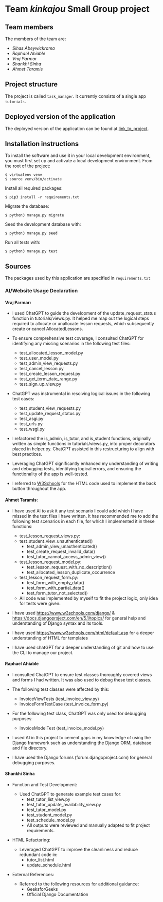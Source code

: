 # Team *kinkajou* Small Group project

## Team members
The members of the team are:
- *Sihas Abeywickrama*
- *Raphael Ahiable*
- *Vraj Parmar*
- *Shankhi Sinha*
- *Ahmet Taramis*

## Project structure
The project is called `task_manager`.  It currently consists of a single app `tutorials`.

## Deployed version of the application
The deployed version of the application can be found at [link_to_project](https://vrajparmar2003.pythonanywhere.com).  

## Installation instructions
To install the software and use it in your local development environment, you must first set up and activate a local development environment.  From the root of the project:

```
$ virtualenv venv
$ source venv/bin/activate
```

Install all required packages:

```
$ pip3 install -r requirements.txt
```

Migrate the database:

```
$ python3 manage.py migrate
```

Seed the development database with:

```
$ python3 manage.py seed
```

Run all tests with:

```
$ python3 manage.py test
```

## Sources
The packages used by this application are specified in `requirements.txt`

### AI/Website Usage Declaration
#### Vraj Parmar:
- I used ChatGPT to guide the development of the update_request_status function in tutorials/views.py. It helped me map out the logical steps required to allocate or unallocate lesson requests, which subsequently create or cancel AllocatedLessons.

- To ensure comprehensive test coverage, I consulted ChatGPT for identifying any missing scenarios in the following test files:
  - test_allocated_lesson_model.py
  - test_user_model.py
  - test_admin_view_requests.py
  - test_cancel_lesson.py
  - test_create_lesson_request.py
  - test_get_term_date_range.py
  - test_sign_up_view.py

- ChatGPT was instrumental in resolving logical issues in the following test cases:
  - test_student_view_requests.py
  - test_update_request_status.py
  - test_asgi.py
  - test_urls.py
  - test_wsgi.py

- I refactored the is_admin, is_tutor, and is_student functions, originally written as simple functions in tutorials/views.py, into proper decorators placed in helper.py. ChatGPT assisted in this restructuring to align with best practices.
- Leveraging ChatGPT significantly enhanced my understanding of writing and debugging tests, identifying logical errors, and ensuring the functionality of the app is well-tested.
- I referred to [W3Schools](https://www.w3schools.com/jsref/met_his_back.asp) for the HTML code used to implement the back button throughout the app.

#### Ahmet Taramis:
- I have used AI to ask it any test scenario I could add which I have missed in the test files I have written. It has recommended me to add the following test scenarios in each file, for which I implemented it in these functions:
  - test_lesson_request_views.py:
  - test_student_view_unauthenticated()
  	- test_admin_view_unauthenticated()
  	- test_create_request_invalid_data()
  	- test_tutor_cannot_access_admin_view()
  - test_lesson_request_model.py:
  	- test_lesson_request_with_no_description()
  	- test_allocated_lesson_duplicate_occurrence
  - test_lesson_request_form.py:
  	- test_form_with_empty_data()
  	- test_form_with_partial_data()
  	- test_form_tutor_not_selected()
  - All code was implemented by myself to fit the project logic, only idea for tests were given.

- I have used https://www.w3schools.com/django/ & https://docs.djangoproject.com/en/5.1/topics/ for general help and understanding of Django syntax and its tools.
- I have used https://www.w3schools.com/html/default.asp for a deeper understanding of HTML for templates
- I have used chatGPT for a deeper understanding of git and how to use the CLI to manage our project.

#### Raphael Ahiable
- I consulted ChatGPT to ensure test classes thoroughly covered views and forms I had written. It was also used to debug these test classes. 

- The following test classes were affected by this:
  - InvoiceViewTests (test_invoice_view.py)
  - InvoiceFormTestCase (test_invoice_form.py)

- For the following test class, ChatGPT was only used for debugging purposes:
  - InvoiceModelTest (test_invoice_model.py)

- I used AI in this project to cement gaps in my knowledge of using the Django framework such as understanding the Django ORM, database and file directory.
- I have used the Django forums (forum.djangoproject.com) for general debugging purposes.

#### Shankhi Sinha
- Function and Test Development:
  - Used ChatGPT to generate example test cases for:  
    - test_tutor_list_view.py  
    - test_tutor_update_availability_view.py  
    - test_tutor_model.py  
    - test_student_model.py  
    - test_schedule_model.py  
    - All outputs were reviewed and manually adapted to fit project requirements.

- HTML Refactoring: 
  - Leveraged ChatGPT to improve the cleanliness and reduce redundant code in:  
    - tutor_list.html  
    - update_schedule.html

- External References:
  - Referred to the following resources for additional guidance:  
    - GeeksforGeeks  
    - Official Django Documentation
